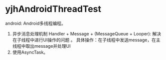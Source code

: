 # yjhAndroidThreadTest
android: Android多线程编程。
1. 异步消息处理机制 Handler + Message + (MessageQueue + Looper): 解决在子线程中进行UI操作的问题 。
   具体操作：在子线程中发送message，在主线程中取出message并处理UI 
2. 使用AsyncTask。
